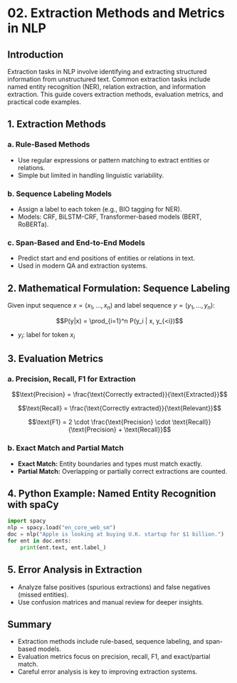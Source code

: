 # 02. Extraction Methods and Metrics in NLP

## Introduction

Extraction tasks in NLP involve identifying and extracting structured information from unstructured text. Common extraction tasks include named entity recognition (NER), relation extraction, and information extraction. This guide covers extraction methods, evaluation metrics, and practical code examples.

## 1. Extraction Methods

### a. Rule-Based Methods
- Use regular expressions or pattern matching to extract entities or relations.
- Simple but limited in handling linguistic variability.

### b. Sequence Labeling Models
- Assign a label to each token (e.g., BIO tagging for NER).
- Models: CRF, BiLSTM-CRF, Transformer-based models (BERT, RoBERTa).

### c. Span-Based and End-to-End Models
- Predict start and end positions of entities or relations in text.
- Used in modern QA and extraction systems.

## 2. Mathematical Formulation: Sequence Labeling
Given input sequence $`x = (x_1, ..., x_n)`$ and label sequence $`y = (y_1, ..., y_n)`$:

```math
P(y|x) = \prod_{i=1}^n P(y_i | x, y_{<i})
```

- $`y_i`$: label for token $`x_i`$

## 3. Evaluation Metrics

### a. Precision, Recall, F1 for Extraction
```math
\text{Precision} = \frac{\text{Correctly extracted}}{\text{Extracted}}
```
```math
\text{Recall} = \frac{\text{Correctly extracted}}{\text{Relevant}}
```
```math
\text{F1} = 2 \cdot \frac{\text{Precision} \cdot \text{Recall}}{\text{Precision} + \text{Recall}}
```

### b. Exact Match and Partial Match
- **Exact Match:** Entity boundaries and types must match exactly.
- **Partial Match:** Overlapping or partially correct extractions are counted.

## 4. Python Example: Named Entity Recognition with spaCy
```python
import spacy
nlp = spacy.load("en_core_web_sm")
doc = nlp("Apple is looking at buying U.K. startup for $1 billion.")
for ent in doc.ents:
    print(ent.text, ent.label_)
```

## 5. Error Analysis in Extraction
- Analyze false positives (spurious extractions) and false negatives (missed entities).
- Use confusion matrices and manual review for deeper insights.

## Summary
- Extraction methods include rule-based, sequence labeling, and span-based models.
- Evaluation metrics focus on precision, recall, F1, and exact/partial match.
- Careful error analysis is key to improving extraction systems. 